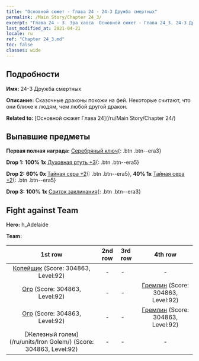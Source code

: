 ```yaml
---
title: "Основной сюжет - Глава 24 - 24-3 Дружба смертных"
permalink: /Main Story/Chapter 24_3/
excerpt: "Глава 24 - 3. Эра хаоса  Основной сюжет - Глава 24_3. 24-3 Дружба смертных"
last_modified_at: 2021-04-21
locale: ru
ref: "Chapter 24_3.md"
toc: false
classes: wide
---
```


## Подробности

 **Имя:** 24-3 Дружба смертных

 **Описание:** Сказочные драконы похожи на фей. Некоторые считают, что они ближе к людям, чем любой другой дракон.

 **Related to:** [Основной сюжет Глава 24](/ru/Main Story/Chapter 24/)

## Выпавшие предметы

 **Первая полная награда:** [Серебряный ключ](/ru/Items/con_693/){: .btn .btn--era3}

 **Drop 1:** **100% 1x** [Духовная ртуть +3](/ru/Items/mat_84/){: .btn .btn--era5}

 **Drop 2:** **60% 0x** [Тайная сера +2](/ru/Items/mat_78/){: .btn .btn--era5}, **40% 1x** [Тайная сера +2](/ru/Items/mat_78/){: .btn .btn--era5}

 **Drop 3:** **100% 1x** [Свиток заклинания](/ru/Items/con_694/){: .btn .btn--era3}


## Fight against Team
 **Hero:** h_Adelaide

 **Team:**


  | 1st row | 2nd row | 3rd row | 4th row |
  |:----:|:----:|:----|:----:|
  | [Копейщик](/ru/units/Pikeman/) (Score: 304863, Level:92)  | - | - | - |
  | [Огр](/ru/units/Ogre/) (Score: 304863, Level:92)  | - | - | [Гремлин](/ru/units/Gremlin/) (Score: 304863, Level:92)  |
  | [Огр](/ru/units/Ogre/) (Score: 304863, Level:92)  | - | - | [Гремлин](/ru/units/Gremlin/) (Score: 304863, Level:92)  |
  | [Железный голем](/ru/units/Iron Golem/) (Score: 304863, Level:92)  | - | - | - |


